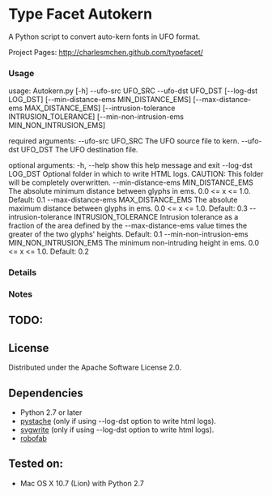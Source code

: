 Type Facet Autokern
===================

A Python script to convert auto-kern fonts in UFO format.

Project Pages: http://charlesmchen.github.com/typefacet/

### Usage

usage: Autokern.py [-h] --ufo-src UFO_SRC --ufo-dst UFO_DST
                   [--log-dst LOG_DST] [--min-distance-ems MIN_DISTANCE_EMS]
                   [--max-distance-ems MAX_DISTANCE_EMS]
                   [--intrusion-tolerance INTRUSION_TOLERANCE]
                   [--min-non-intrusion-ems MIN_NON_INTRUSION_EMS]

required arguments:
  --ufo-src UFO_SRC     The UFO source file to kern.
  --ufo-dst UFO_DST     The UFO destination file.

optional arguments:
  -h, --help            show this help message and exit
  --log-dst LOG_DST     Optional folder in which to write HTML logs. CAUTION:
                        This folder will be completely overwritten.
  --min-distance-ems MIN_DISTANCE_EMS
                        The absolute minimum distance between glyphs in ems.
                        0.0 <= x <= 1.0. Default: 0.1
  --max-distance-ems MAX_DISTANCE_EMS
                        The absolute maximum distance between glyphs in ems.
                        0.0 <= x <= 1.0. Default: 0.3
  --intrusion-tolerance INTRUSION_TOLERANCE
                        Intrusion tolerance as a fraction of the area defined
                        by the --max-distance-ems value times the greater of
                        the two glyphs' heights. Default: 0.1
  --min-non-intrusion-ems MIN_NON_INTRUSION_EMS
                        The minimum non-intruding height in ems. 0.0 <= x <=
                        1.0. Default: 0.2
     
### Details


### Notes

## TODO:

## License

Distributed under the Apache Software License 2.0.

## Dependencies

* Python 2.7 or later
* [pystache](https://github.com/defunkt/pystache) (only if using --log-dst option to write html logs).
* [svgwrite](http://packages.python.org/svgwrite/) (only if using --log-dst option to write html logs).
* [robofab](http://robofab.org/)

## Tested on:

* Mac OS X 10.7 (Lion) with Python 2.7




